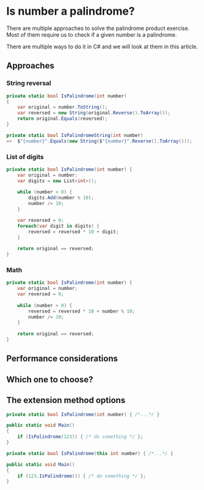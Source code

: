 # Is number a palindrome? 

There are multiple approaches to solve the palindrome product exercise. 
Most of them require us to check if a given number is a palindrome. 

There are multiple ways to do it in C# and we will look at them in this article. 

## Approaches
### String reversal

```csharp
private static bool IsPalindrome(int number)
{
    var original = number.ToString();
    var reversed = new String(original.Reverse().ToArray());
    return original.Equals(reversed);
}
```

```csharp
private static bool IsPalindromeString(int number)
=>  $"{number}".Equals(new String($"{number}".Reverse().ToArray()));
```

### List of digits

```csharp
private static bool IsPalindrome(int number) { 
    var original = number;
    var digits = new List<int>();
    
    while (number > 0) { 
        digits.Add(number % 10);
        number /= 10;
    }

    var reversed = 0;
    foreach(var digit in digits) {
        reversed = reversed * 10 + digit;
    }
    
    return original == reversed;
}
```

### Math 

```csharp
private static bool IsPalindrome(int number) { 
    var original = number;
    var reversed = 0;
    
    while (number > 0) { 
        reversed = reversed * 10 + number % 10;
        number /= 10;
    }
    
    return original == reversed;
}
```

## Performance considerations

## Which one to choose?



## The extension method options

```csharp
private static bool IsPalindrome(int number) { /*...*/ }

public static void Main() 
{
    if (IsPalindrome(123)) { /* do something */ };
}
```

```csharp
private static bool IsPalindrome(this int number) { /*...*/ }

public static void Main() 
{
    if (123.IsPalindrome()) { /* do something */ };
}
```